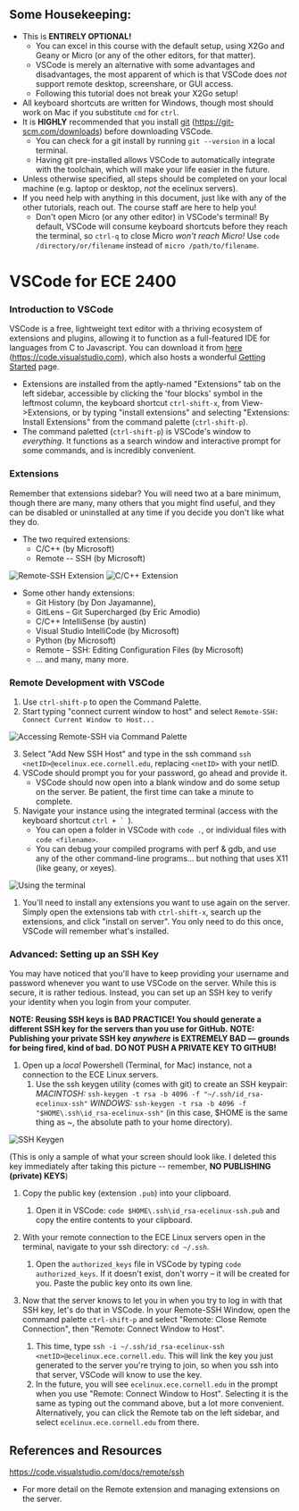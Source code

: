## Some Housekeeping:
- This is **ENTIRELY OPTIONAL!**
  - You can excel in this course with the default setup, using X2Go and Geany or Micro (or any of the other editors, for that matter).
  - VSCode is merely an alternative with some advantages and disadvantages, the most apparent of which is that VSCode does *not* support remote desktop, screenshare, or GUI access.
  - Following this tutorial does not break your X2Go setup!
- All keyboard shortcuts are written for Windows, though most should work on Mac if you substitute `cmd` for `ctrl`.
- It is **HIGHLY** recommended that you install [git](https://git-scm.com/downloads) (https://git-scm.com/downloads) before downloading VSCode.
  - You can check for a git install by running `git --version` in a local terminal.
  - Having git pre-installed allows VSCode to automatically integrate with the toolchain, which will make your life easier in the future.
- Unless otherwise specified, all steps should be completed on your local machine (e.g. laptop or desktop, *not* the ecelinux servers).
- If you need help with anything in this document, just like with any of the other tutorials, reach out. The course staff are here to help you!
  - Don't open Micro (or any other editor) in VSCode's terminal! By default, VSCode will consume keyboard shortcuts before they reach the terminal, so `ctrl-q` to close Micro *won't reach Micro!* Use `code /directory/or/filename` instead of `micro /path/to/filename`.

# VSCode for ECE 2400
### Introduction to VSCode
VSCode is a free, lightweight text editor with a thriving ecosystem of extensions and plugins, allowing it to function as a full-featured IDE for languages from C to Javascript. You can download it from [here](https://code.visualstudio.com) (https://code.visualstudio.com), which also hosts a wonderful [Getting Started](https://code.visualstudio.com/docs) page.
- Extensions are installed from the aptly-named "Extensions" tab on the left sidebar, accessible by clicking the 'four blocks' symbol in the leftmost column, the keyboard shortcut `ctrl-shift-x`, from View->Extensions, or by typing "install extensions" and selecting "Extensions: Install Extensions" from the command palette (`ctrl-shift-p`).
- The command paletted (`ctrl-shift-p`) is VSCode's window to *everything*. It functions as a search window and interactive prompt for some commands, and is incredibly convenient.

### Extensions
Remember that extensions sidebar? You will need two at a bare minimum, though there are many, many others that you might find useful, and they can be disabled or uninstalled at any time if you decide you don't like what they do.
- The two required extensions:
  - C/C++ (by Microsoft)
  - Remote -- SSH (by Microsoft)

![Remote-SSH Extension](resources/remote-ssh-extension.png) ![C/C++ Extension](resources/c-cpp-extension.png)

- Some other handy extensions:
  - Git History (by Don Jayamanne),
  - GitLens – Git Supercharged (by Eric Amodio)
  - C/C++ IntelliSense (by austin)
  - Visual Studio IntelliCode (by Microsoft)
  - Python (by Microsoft)
  - Remote – SSH: Editing Configuration Files (by Microsoft)
  - ... and many, many more.

### Remote Development with VSCode
1. Use `ctrl-shift-p` to open the Command Palette.
2. Start typing "connect current window to host" and select `Remote-SSH: Connect Current Window to Host...`

![Accessing Remote-SSH via Command Palette](resources/remote-ssh-cmd-palette.png)

3. Select "Add New SSH Host" and type in the ssh command `ssh <netID>@ecelinux.ece.cornell.edu`, replacing `<netID>` with your netID.
4. VSCode should prompt you for your password, go ahead and provide it.
   - VSCode should now open into a blank window and do some setup on the server. Be patient, the first time can take a minute to complete.
5. Navigate your instance using the integrated terminal (access with the keyboard shortcut ```ctrl + ` ```).
   - You can open a folder in VSCode with `code .`, or individual files with `code <filename>`.
   - You can debug your compiled programs with perf & gdb, and use any of the other command-line programs... but nothing that uses X11 (like geany, or xeyes).
  
![Using the terminal](resources/remote-whoami.png)

1. You'll need to install any extensions you want to use again on the server. Simply open the extensions tab with `ctrl-shift-x`, search up the extensions, and click "install on server". You only need to do this once, VSCode will remember what's installed.

### Advanced: Setting up an SSH Key
You may have noticed that you'll have to keep providing your username and password whenever you want to use VSCode on the server. While this is secure, it is rather tedious. Instead, you can set up an SSH key to verify your identity when you login from your computer.

**NOTE: Reusing SSH keys is BAD PRACTICE! You should generate a different SSH key for the servers than you use for GitHub.**
**NOTE: Publishing your private SSH key *anywhere* is EXTREMELY BAD — grounds for being fired, kind of bad.**
**DO NOT PUSH A PRIVATE KEY TO GITHUB!**

1. Open up a *local* Powershell (Terminal, for Mac) instance, not a connection to the ECE Linux servers. 
   1. Use the ssh keygen utility (comes with git) to create an SSH keypair:
  *MACINTOSH:* 
  `ssh-keygen -t rsa -b 4096 -f "~/.ssh/id_rsa-ecelinux-ssh"`
  *WINDOWS:* 
  `ssh-keygen -t rsa -b 4096 -f "$HOME\.ssh\id_rsa-ecelinux-ssh"`
  (in this case, $HOME is the same thing as ~, the absolute path to your home directory).

![SSH Keygen](resources/ssh-keygen.png)

(This is only a sample of what your screen should look like. I deleted this key immediately after taking this picture -- remember, **NO PUBLISHING (private) KEYS**)

1. Copy the public key (extension `.pub`) into your clipboard.
   1. Open it in VSCode: `code $HOME\.ssh\id_rsa-ecelinux-ssh.pub` and copy the entire contents to your clipboard.

2. With your remote connection to the ECE Linux servers open in the terminal, navigate to your ssh directory: `cd ~/.ssh`.
   1. Open the `authorized_keys` file in VSCode by typing `code authorized_keys`. If it doesn't exist, don't worry – it will be created for you. Paste the public key onto its own line.

3. Now that the server knows to let you in when you try to log in with that SSH key, let's do that in VSCode. In your Remote-SSH Window, open the command palette `ctrl-shift-p` and select "Remote: Close Remote Connection", then "Remote: Connect Window to Host".
   1. This time, type `ssh -i ~/.ssh/id_rsa-ecelinux-ssh <netID>@ecelinux.ece.cornell.edu`. This will link the key you just generated to the server you're trying to join, so when you ssh into that server, VSCode will know to use the key.
   2. In the future, you will see `ecelinux.ece.cornell.edu` in the prompt when you use "Remote: Connect Window to Host". Selecting it is the same as typing out the command above, but a lot more convenient. Alternatively, you can click the Remote tab on the left sidebar, and select `ecelinux.ece.cornell.edu` from there.

## References and Resources
https://code.visualstudio.com/docs/remote/ssh 
- For more detail on the Remote extension and managing extensions on the server.